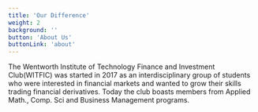```yaml
---
title: 'Our Difference'
weight: 2
background: ''
button: 'About Us'
buttonLink: 'about'
---
```


The Wentworth Institute of Technology Finance and Investment Club(WITFIC) was started in 2017 as an interdisciplinary group of students who were interested in financial markets and wanted to grow their skills trading financial derivatives. Today the club boasts members from Applied Math., Comp. Sci and Business Management programs.